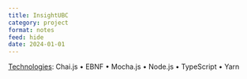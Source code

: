 ```yaml
---
title: InsightUBC
category: project
format: notes
feed: hide
date: 2024-01-01
---
```


<!-- 
TODO: 
1. Upload project description and images
2. Publish the page
 -->

<u>Technologies</u>: Chai.js • EBNF • Mocha.js • Node.js • TypeScript • Yarn
